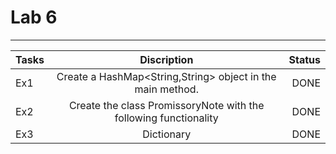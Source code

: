 # Lab 6

---

| Tasks |                           Discription                            | Status |
|-------|:----------------------------------------------------------------:|-------:|
| Ex1   |    Create a HashMap<String,String> object in the main method.    |   DONE |
| Ex2   | Create the class PromissoryNote with the following functionality |   DONE |
| Ex3   |                            Dictionary                            |   DONE |
